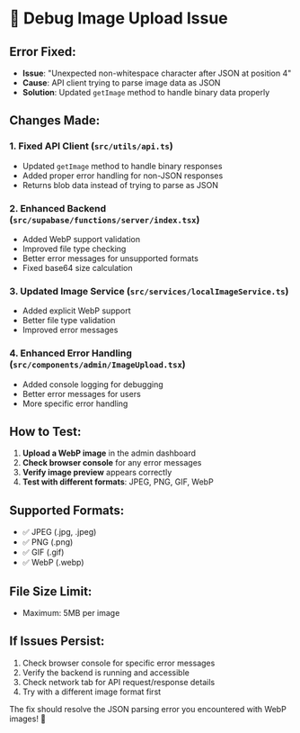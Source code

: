 # 🐛 Debug Image Upload Issue

## **Error Fixed:**
- **Issue**: "Unexpected non-whitespace character after JSON at position 4"
- **Cause**: API client trying to parse image data as JSON
- **Solution**: Updated `getImage` method to handle binary data properly

## **Changes Made:**

### 1. **Fixed API Client (`src/utils/api.ts`)**
- Updated `getImage` method to handle binary responses
- Added proper error handling for non-JSON responses
- Returns blob data instead of trying to parse as JSON

### 2. **Enhanced Backend (`src/supabase/functions/server/index.tsx`)**
- Added WebP support validation
- Improved file type checking
- Better error messages for unsupported formats
- Fixed base64 size calculation

### 3. **Updated Image Service (`src/services/localImageService.ts`)**
- Added explicit WebP support
- Better file type validation
- Improved error messages

### 4. **Enhanced Error Handling (`src/components/admin/ImageUpload.tsx`)**
- Added console logging for debugging
- Better error messages for users
- More specific error handling

## **How to Test:**

1. **Upload a WebP image** in the admin dashboard
2. **Check browser console** for any error messages
3. **Verify image preview** appears correctly
4. **Test with different formats**: JPEG, PNG, GIF, WebP

## **Supported Formats:**
- ✅ JPEG (.jpg, .jpeg)
- ✅ PNG (.png)
- ✅ GIF (.gif)
- ✅ WebP (.webp)

## **File Size Limit:**
- Maximum: 5MB per image

## **If Issues Persist:**
1. Check browser console for specific error messages
2. Verify the backend is running and accessible
3. Check network tab for API request/response details
4. Try with a different image format first

The fix should resolve the JSON parsing error you encountered with WebP images! 🎉
